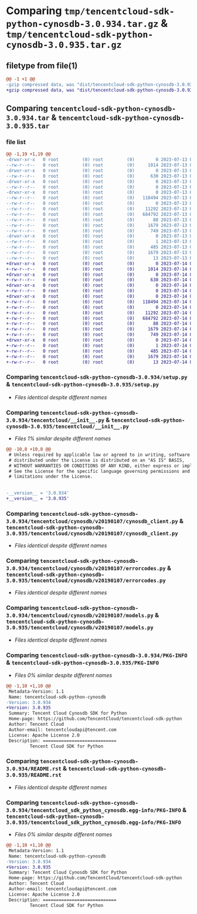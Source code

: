 # Comparing `tmp/tencentcloud-sdk-python-cynosdb-3.0.934.tar.gz` & `tmp/tencentcloud-sdk-python-cynosdb-3.0.935.tar.gz`

## filetype from file(1)

```diff
@@ -1 +1 @@
-gzip compressed data, was "dist/tencentcloud-sdk-python-cynosdb-3.0.934.tar", last modified: Thu Jul 13 00:20:05 2023, max compression
+gzip compressed data, was "dist/tencentcloud-sdk-python-cynosdb-3.0.935.tar", last modified: Fri Jul 14 00:21:39 2023, max compression
```

## Comparing `tencentcloud-sdk-python-cynosdb-3.0.934.tar` & `tencentcloud-sdk-python-cynosdb-3.0.935.tar`

### file list

```diff
@@ -1,19 +1,19 @@
-drwxr-xr-x   0 root         (0) root         (0)        0 2023-07-13 00:20:05.000000 tencentcloud-sdk-python-cynosdb-3.0.934/
--rw-r--r--   0 root         (0) root         (0)     1014 2023-07-13 00:20:05.000000 tencentcloud-sdk-python-cynosdb-3.0.934/setup.py
-drwxr-xr-x   0 root         (0) root         (0)        0 2023-07-13 00:20:05.000000 tencentcloud-sdk-python-cynosdb-3.0.934/tencentcloud/
--rw-r--r--   0 root         (0) root         (0)      630 2023-07-13 00:20:05.000000 tencentcloud-sdk-python-cynosdb-3.0.934/tencentcloud/__init__.py
-drwxr-xr-x   0 root         (0) root         (0)        0 2023-07-13 00:20:05.000000 tencentcloud-sdk-python-cynosdb-3.0.934/tencentcloud/cynosdb/
--rw-r--r--   0 root         (0) root         (0)        0 2023-07-13 00:20:05.000000 tencentcloud-sdk-python-cynosdb-3.0.934/tencentcloud/cynosdb/__init__.py
-drwxr-xr-x   0 root         (0) root         (0)        0 2023-07-13 00:20:05.000000 tencentcloud-sdk-python-cynosdb-3.0.934/tencentcloud/cynosdb/v20190107/
--rw-r--r--   0 root         (0) root         (0)   118494 2023-07-13 00:20:05.000000 tencentcloud-sdk-python-cynosdb-3.0.934/tencentcloud/cynosdb/v20190107/cynosdb_client.py
--rw-r--r--   0 root         (0) root         (0)        0 2023-07-13 00:20:05.000000 tencentcloud-sdk-python-cynosdb-3.0.934/tencentcloud/cynosdb/v20190107/__init__.py
--rw-r--r--   0 root         (0) root         (0)    11292 2023-07-13 00:20:05.000000 tencentcloud-sdk-python-cynosdb-3.0.934/tencentcloud/cynosdb/v20190107/errorcodes.py
--rw-r--r--   0 root         (0) root         (0)   684792 2023-07-13 00:20:05.000000 tencentcloud-sdk-python-cynosdb-3.0.934/tencentcloud/cynosdb/v20190107/models.py
--rw-r--r--   0 root         (0) root         (0)       88 2023-07-13 00:20:05.000000 tencentcloud-sdk-python-cynosdb-3.0.934/setup.cfg
--rw-r--r--   0 root         (0) root         (0)     1679 2023-07-13 00:20:05.000000 tencentcloud-sdk-python-cynosdb-3.0.934/PKG-INFO
--rw-r--r--   0 root         (0) root         (0)      749 2023-07-13 00:20:05.000000 tencentcloud-sdk-python-cynosdb-3.0.934/README.rst
-drwxr-xr-x   0 root         (0) root         (0)        0 2023-07-13 00:20:05.000000 tencentcloud-sdk-python-cynosdb-3.0.934/tencentcloud_sdk_python_cynosdb.egg-info/
--rw-r--r--   0 root         (0) root         (0)        1 2023-07-13 00:20:05.000000 tencentcloud-sdk-python-cynosdb-3.0.934/tencentcloud_sdk_python_cynosdb.egg-info/dependency_links.txt
--rw-r--r--   0 root         (0) root         (0)      485 2023-07-13 00:20:05.000000 tencentcloud-sdk-python-cynosdb-3.0.934/tencentcloud_sdk_python_cynosdb.egg-info/SOURCES.txt
--rw-r--r--   0 root         (0) root         (0)     1679 2023-07-13 00:20:05.000000 tencentcloud-sdk-python-cynosdb-3.0.934/tencentcloud_sdk_python_cynosdb.egg-info/PKG-INFO
--rw-r--r--   0 root         (0) root         (0)       13 2023-07-13 00:20:05.000000 tencentcloud-sdk-python-cynosdb-3.0.934/tencentcloud_sdk_python_cynosdb.egg-info/top_level.txt
+drwxr-xr-x   0 root         (0) root         (0)        0 2023-07-14 00:21:39.000000 tencentcloud-sdk-python-cynosdb-3.0.935/
+-rw-r--r--   0 root         (0) root         (0)     1014 2023-07-14 00:21:39.000000 tencentcloud-sdk-python-cynosdb-3.0.935/setup.py
+drwxr-xr-x   0 root         (0) root         (0)        0 2023-07-14 00:21:39.000000 tencentcloud-sdk-python-cynosdb-3.0.935/tencentcloud/
+-rw-r--r--   0 root         (0) root         (0)      630 2023-07-14 00:21:39.000000 tencentcloud-sdk-python-cynosdb-3.0.935/tencentcloud/__init__.py
+drwxr-xr-x   0 root         (0) root         (0)        0 2023-07-14 00:21:39.000000 tencentcloud-sdk-python-cynosdb-3.0.935/tencentcloud/cynosdb/
+-rw-r--r--   0 root         (0) root         (0)        0 2023-07-14 00:21:39.000000 tencentcloud-sdk-python-cynosdb-3.0.935/tencentcloud/cynosdb/__init__.py
+drwxr-xr-x   0 root         (0) root         (0)        0 2023-07-14 00:21:39.000000 tencentcloud-sdk-python-cynosdb-3.0.935/tencentcloud/cynosdb/v20190107/
+-rw-r--r--   0 root         (0) root         (0)   118494 2023-07-14 00:21:39.000000 tencentcloud-sdk-python-cynosdb-3.0.935/tencentcloud/cynosdb/v20190107/cynosdb_client.py
+-rw-r--r--   0 root         (0) root         (0)        0 2023-07-14 00:21:39.000000 tencentcloud-sdk-python-cynosdb-3.0.935/tencentcloud/cynosdb/v20190107/__init__.py
+-rw-r--r--   0 root         (0) root         (0)    11292 2023-07-14 00:21:39.000000 tencentcloud-sdk-python-cynosdb-3.0.935/tencentcloud/cynosdb/v20190107/errorcodes.py
+-rw-r--r--   0 root         (0) root         (0)   684792 2023-07-14 00:21:39.000000 tencentcloud-sdk-python-cynosdb-3.0.935/tencentcloud/cynosdb/v20190107/models.py
+-rw-r--r--   0 root         (0) root         (0)       88 2023-07-14 00:21:39.000000 tencentcloud-sdk-python-cynosdb-3.0.935/setup.cfg
+-rw-r--r--   0 root         (0) root         (0)     1679 2023-07-14 00:21:39.000000 tencentcloud-sdk-python-cynosdb-3.0.935/PKG-INFO
+-rw-r--r--   0 root         (0) root         (0)      749 2023-07-14 00:21:39.000000 tencentcloud-sdk-python-cynosdb-3.0.935/README.rst
+drwxr-xr-x   0 root         (0) root         (0)        0 2023-07-14 00:21:39.000000 tencentcloud-sdk-python-cynosdb-3.0.935/tencentcloud_sdk_python_cynosdb.egg-info/
+-rw-r--r--   0 root         (0) root         (0)        1 2023-07-14 00:21:39.000000 tencentcloud-sdk-python-cynosdb-3.0.935/tencentcloud_sdk_python_cynosdb.egg-info/dependency_links.txt
+-rw-r--r--   0 root         (0) root         (0)      485 2023-07-14 00:21:39.000000 tencentcloud-sdk-python-cynosdb-3.0.935/tencentcloud_sdk_python_cynosdb.egg-info/SOURCES.txt
+-rw-r--r--   0 root         (0) root         (0)     1679 2023-07-14 00:21:39.000000 tencentcloud-sdk-python-cynosdb-3.0.935/tencentcloud_sdk_python_cynosdb.egg-info/PKG-INFO
+-rw-r--r--   0 root         (0) root         (0)       13 2023-07-14 00:21:39.000000 tencentcloud-sdk-python-cynosdb-3.0.935/tencentcloud_sdk_python_cynosdb.egg-info/top_level.txt
```

### Comparing `tencentcloud-sdk-python-cynosdb-3.0.934/setup.py` & `tencentcloud-sdk-python-cynosdb-3.0.935/setup.py`

 * *Files identical despite different names*

### Comparing `tencentcloud-sdk-python-cynosdb-3.0.934/tencentcloud/__init__.py` & `tencentcloud-sdk-python-cynosdb-3.0.935/tencentcloud/__init__.py`

 * *Files 1% similar despite different names*

```diff
@@ -10,8 +10,8 @@
 # Unless required by applicable law or agreed to in writing, software
 # distributed under the License is distributed on an "AS IS" BASIS,
 # WITHOUT WARRANTIES OR CONDITIONS OF ANY KIND, either express or implied.
 # See the License for the specific language governing permissions and
 # limitations under the License.
 
 
-__version__ = '3.0.934'
+__version__ = '3.0.935'
```

### Comparing `tencentcloud-sdk-python-cynosdb-3.0.934/tencentcloud/cynosdb/v20190107/cynosdb_client.py` & `tencentcloud-sdk-python-cynosdb-3.0.935/tencentcloud/cynosdb/v20190107/cynosdb_client.py`

 * *Files identical despite different names*

### Comparing `tencentcloud-sdk-python-cynosdb-3.0.934/tencentcloud/cynosdb/v20190107/errorcodes.py` & `tencentcloud-sdk-python-cynosdb-3.0.935/tencentcloud/cynosdb/v20190107/errorcodes.py`

 * *Files identical despite different names*

### Comparing `tencentcloud-sdk-python-cynosdb-3.0.934/tencentcloud/cynosdb/v20190107/models.py` & `tencentcloud-sdk-python-cynosdb-3.0.935/tencentcloud/cynosdb/v20190107/models.py`

 * *Files identical despite different names*

### Comparing `tencentcloud-sdk-python-cynosdb-3.0.934/PKG-INFO` & `tencentcloud-sdk-python-cynosdb-3.0.935/PKG-INFO`

 * *Files 0% similar despite different names*

```diff
@@ -1,10 +1,10 @@
 Metadata-Version: 1.1
 Name: tencentcloud-sdk-python-cynosdb
-Version: 3.0.934
+Version: 3.0.935
 Summary: Tencent Cloud Cynosdb SDK for Python
 Home-page: https://github.com/TencentCloud/tencentcloud-sdk-python
 Author: Tencent Cloud
 Author-email: tencentcloudapi@tencent.com
 License: Apache License 2.0
 Description: ============================
         Tencent Cloud SDK for Python
```

### Comparing `tencentcloud-sdk-python-cynosdb-3.0.934/README.rst` & `tencentcloud-sdk-python-cynosdb-3.0.935/README.rst`

 * *Files identical despite different names*

### Comparing `tencentcloud-sdk-python-cynosdb-3.0.934/tencentcloud_sdk_python_cynosdb.egg-info/PKG-INFO` & `tencentcloud-sdk-python-cynosdb-3.0.935/tencentcloud_sdk_python_cynosdb.egg-info/PKG-INFO`

 * *Files 0% similar despite different names*

```diff
@@ -1,10 +1,10 @@
 Metadata-Version: 1.1
 Name: tencentcloud-sdk-python-cynosdb
-Version: 3.0.934
+Version: 3.0.935
 Summary: Tencent Cloud Cynosdb SDK for Python
 Home-page: https://github.com/TencentCloud/tencentcloud-sdk-python
 Author: Tencent Cloud
 Author-email: tencentcloudapi@tencent.com
 License: Apache License 2.0
 Description: ============================
         Tencent Cloud SDK for Python
```

